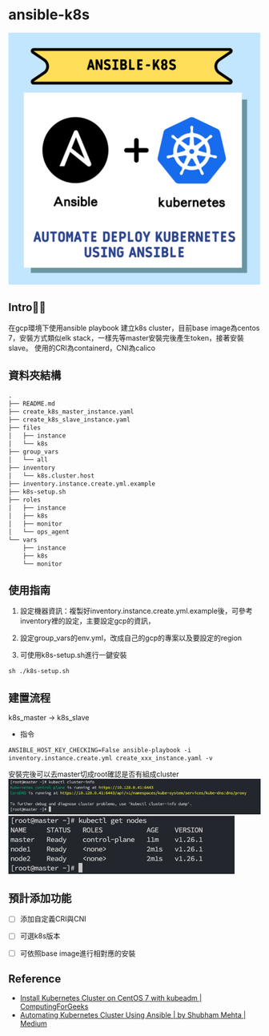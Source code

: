 # ansible-k8s
![](./assets/cover.png)
## Intro👨‍💻
在gcp環境下使用ansible playbook 建立k8s cluster，目前base image為centos 7，安裝方式類似elk stack，一樣先等master安裝完後產生token，接著安裝slave。
使用的CRI為containerd，CNI為calico
## 資料夾結構
```shell
.
├── README.md
├── create_k8s_master_instance.yaml
├── create_k8s_slave_instance.yaml
├── files
│   ├── instance
│   └── k8s
├── group_vars
│   └── all
├── inventory
│   └── k8s.cluster.host
├── inventory.instance.create.yml.example
├── k8s-setup.sh
├── roles
│   ├── instance
│   ├── k8s
│   ├── monitor
│   └── ops_agent
└── vars
    ├── instance
    ├── k8s
    └── monitor
```

## 使用指南
1. 設定機器資訊：複製好inventory.instance.create.yml.example後，可參考inventory裡的設定，主要設定gcp的資訊，

2. 設定group_vars的env.yml，改成自己的gcp的專案以及要設定的region

3. 可使用k8s-setup.sh進行一鍵安裝
```
sh ./k8s-setup.sh
```
## 建置流程
k8s_master -> k8s_slave

- 指令
```shell
ANSIBLE_HOST_KEY_CHECKING=False ansible-playbook -i inventory.instance.create.yml create_xxx_instance.yaml -v
```

安裝完後可以去master切成root確認是否有組成cluster
![](./assets/1.png)
![](./assets/2.png)

## 預計添加功能

- [ ] 添加自定義CRI與CNI
- [ ] 可選k8s版本
- [ ] 可依照base image進行相對應的安裝


## Reference
- [Install Kubernetes Cluster on CentOS 7 with kubeadm | ComputingForGeeks](https://computingforgeeks.com/install-kubernetes-cluster-on-centos-with-kubeadm/)
- [Automating Kubernetes Cluster Using Ansible | by Shubham Mehta | Medium](https://shubham134.medium.com/automating-kubernetes-cluster-using-ansible-2bce48a82a10)
